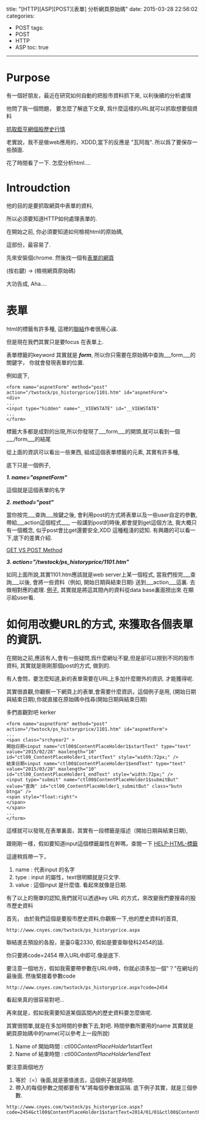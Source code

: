 title: "[HTTP][ASP][POST][表單] 分析網頁原始碼"
date: 2015-03-28 22:56:02
categories:
- POST
tags:
- POST
- HTTP
- ASP
toc: true
---

# Purpose

有一個好朋友，最近在研究如何自動的把股市資料抓下來, 以利後續的分析處理

他問了我一個問題， 要怎麼了解底下文章, 爲什麼這樣的URL就可以抓取想要個資料

[抓取鉅亨網個股歷史行情](http://ric1565.blogspot.tw/2013/12/web.html)

老實說，我不是做web應用的，XDDD,當下的反應是 "瓦阿哉". 所以爲了要保存一些顏面.

花了時間看了一下. 怎麼分析html....

# Introudction

他的目的是要抓取網頁中表單的資料, 

所以必須要知道HTTP如何處理表單的. 

在開始之前, 你必須要知道如何檢視html的原始碼,

這部份，最容易了.

先來安裝個chrome. 然後找一個有[表單的網頁](http://www.cnyes.com/twstock/ps_historyprice/1101.htm)

(按右鍵) -> (檢視網頁原始碼)

大功告成, Aha....

# 表單

html的標籤有許多種, 這裡的[聯結](http://w3school.com.cn/tags/tag_script.asp)作者很用心誒. 

但是現在我們其實只是要focus 在表單上.

表單標籤的keyword 其實就是 ___form___, 所以你只需要在原始碼中查詢___form___的關鍵字， 你就會發現表單的位置.

例如底下,

```
<form name="aspnetForm" method="post" action="/twstock/ps_historyprice/1101.htm" id="aspnetForm">
<div>
...
<input type="hidden" name="__VIEWSTATE" id="__VIEWSTATE"
...
</form>  
```

標籤大多都是成對的出現,所以你發現了___form___的開頭,就可以看到一個___/form___的結尾

從上面的資訊可以看出一些東西, 組成這個表單標籤的元素, 其實有許多種, 

底下只是一個例子,

___1. name="aspnetForm"___

這個就是這個表單的名字

___2. method="post"___

當你按完___查詢___按鍵之後, 會利用post的方式將表單以及一些user自定的參數,帶給___action這個程式___, 
一般講到post的時後,都會提到get這個方法, 我大概只有一個概念, 似乎post會比get還要安全,XDD 這種粗淺的認知.
有興趣的可以看一下,底下的差異介紹.

[GET VS POST Method](http://blog.toright.com/posts/1203/%E6%B7%BA%E8%AB%87-http-method%EF%BC%9A%E8%A1%A8%E5%96%AE%E4%B8%AD%E7%9A%84-get-%E8%88%87-post-%E6%9C%89%E4%BB%80%E9%BA%BC%E5%B7%AE%E5%88%A5%EF%BC%9F.html)

___3. action="/twstock/ps_historyprice/1101.htm"___

如同上面所說,其實1101.htm應該就是web server上某一個程式, 當我們按完___查詢___以後, 會將一些資料（例如, 開始日期與結束日期)
送到___action___這裏. 去做相對應的處理. [例子](http://ric1565.blogspot.tw/2013/12/web.html), 其實就是將這其間內的資料從data base裏面撈出來
在顯示給user看.

# 如何用改變URL的方式, 來獲取各個表單的資訊.

在開始之前,應該有人,會有一些疑問,爲什麼網址不變,但是卻可以撈到不同的股市資料, 其實就是剛剛那個post的方式, 做到的. 

有人會問，要怎麼知道,新的表單需要在URL上多加什麼爾外的資訊. 才能獲得呢.

其實很直觀,你觀察一下網頁上的表單,會需要什麼資訊，這個例子是用, (開始日期與結束日期),你就直接在原始碼中找尋(開始日期與結束日期)

多們直觀對吧 kerker

```
<form name="aspnetForm" method="post" action="/twstock/ps_historyprice/1101.htm" id="aspnetForm">
...
<span class="srchyear2" >
開始日期<input name="ctl00$ContentPlaceHolder1$startText" type="text" value="2015/02/28" maxlength="10" id="ctl00_ContentPlaceHolder1_startText" style="width:72px;" />
結束日期<input name="ctl00$ContentPlaceHolder1$endText" type="text" value="2015/03/28" maxlength="10" id="ctl00_ContentPlaceHolder1_endText" style="width:72px;" />
<input type="submit" name="ctl00$ContentPlaceHolder1$submitBut" value="查詢" id="ctl00_ContentPlaceHolder1_submitBut" class="butn btnga" />
<span style="float:right">
</span>
</span>
...
</form>  

```

這樣就可以發現,在表單裏面，其實有一段標籤是描述（開始日期與結束日期),

跟剛剛一樣，假如要知道input這個標籤屬性在幹嗎，查閱一下 [HELP-HTML-標籤](http://w3school.com.cn/tags/tag_script.asp)

這邊稍爲帶一下，

1. name : 代表input 的名字
2. type : input 的屬性，text很明顯就是只文字.
3. value : 這個input 是什麼值. 看起來就像是日期.

有了以上的簡單的認知,我們就可以透過key URL 的方式，來改變我們要搜尋的股市歷史資料

首先， 由於我們這個是要股市歷史資料,你觀察一下,他的歷史資料的首頁,

```
http://www.cnyes.com/twstock/ps_historyprice.aspx
```

聯結進去預設的各股，是臺G電2330, 假如是要查聯發科2454的話.

你只要將code=2454 帶入URL中即可.像是底下.

要注意一個地方，假如我需要帶參數在URL中時，你就必須多加一個"？"在網址的最後面. 然後緊接着參數code

```
http://www.cnyes.com/twstock/ps_historyprice.aspx?code=2454
```

看起來真的很容易對吧...

再來就是，假如我需要知道某個區間內的歷史資料要怎麼做呢.

其實很間單,就是在多加時間的參數下去,對吧. 時間參數所要用的name 其實就是網頁原始碼中的name(可以參考上一段所說)

1. Name of 開始時間 : ctl00$ContentPlaceHolder1$startText
2. Name of 結束時間 : ctl00$ContentPlaceHolder1$endText

要注意兩個地方

1. 等於（=）後面,就是塞值進去，這個例子就是時間.
2. 帶入的每個參數之間都要有"&"將每個參數做區隔. 底下例子其實，就是三個參數.

```
http://www.cnyes.com/twstock/ps_historyprice.aspx?code=2454&ctl00$ContentPlaceHolder1$startText=2014/01/01&ctl00$ContentPlaceHolder1$endText=2014/01/28
```

